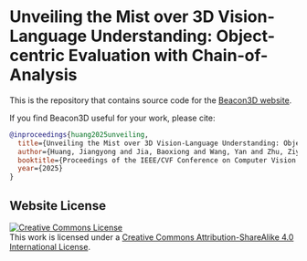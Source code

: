 # Unveiling the Mist over 3D Vision-Language Understanding: Object-centric Evaluation with Chain-of-Analysis

This is the repository that contains source code for the [Beacon3D website](https://beacon3d-3d.github.io/).

If you find Beacon3D useful for your work, please cite:
```bibtex
@inproceedings{huang2025unveiling,
  title={Unveiling the Mist over 3D Vision-Language Understanding: Object-centric Evaluation with Chain-of-Analysis},
  author={Huang, Jiangyong and Jia, Baoxiong and Wang, Yan and Zhu, Ziyu and Linghu, Xiongkun and Li, Qing and Zhu, Song-Chun and Huang, Siyuan},
  booktitle={Proceedings of the IEEE/CVF Conference on Computer Vision and Pattern Recognition (CVPR)},
  year={2025}
}
```

## Website License
<a rel="license" href="http://creativecommons.org/licenses/by-sa/4.0/"><img alt="Creative Commons License" style="border-width:0" src="https://i.creativecommons.org/l/by-sa/4.0/88x31.png" /></a><br />This work is licensed under a <a rel="license" href="http://creativecommons.org/licenses/by-sa/4.0/">Creative Commons Attribution-ShareAlike 4.0 International License</a>.
